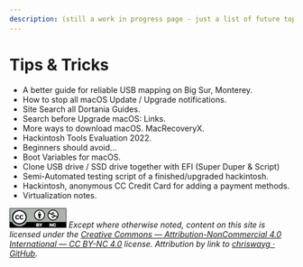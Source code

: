 ```yaml
---
description: (still a work in progress page - just a list of future topics)
---
```


# Tips & Tricks

* A better guide for reliable USB mapping on Big Sur, Monterey.
* How to stop all macOS Update / Upgrade notifications.
* Site Search all Dortania Guides.
* Search before Upgrade macOS: Links.
* More ways to download macOS. MacRecoveryX.
* Hackintosh Tools Evaluation 2022.
* Beginners should avoid...
* Boot Variables for macOS.
* Clone USB drive / SSD drive together with EFI (Super Duper & Script)
* Semi-Automated testing script of a finished/upgraded hackintosh.
* Hackintosh, anonymous CC Credit Card for adding a payment methods.
* Virtualization notes.

![](../images/by-nc-license.png) _Except where otherwise noted, content on this site is licensed under the_ [_Creative Commons — Attribution-NonCommercial 4.0 International — CC BY-NC 4.0_](https://creativecommons.org/licenses/by-nc/4.0/) _license. Attribution by link to_ [_chriswayg · GitHub_](https://github.com/chriswayg)_._

